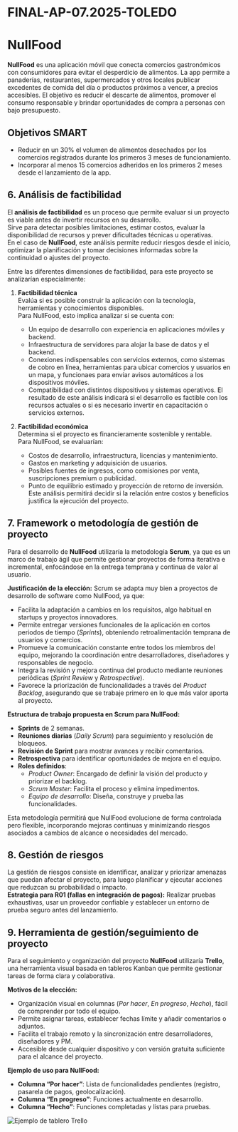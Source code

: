 # FINAL-AP-07.2025-TOLEDO
# NullFood

**NullFood** es una aplicación móvil que conecta comercios gastronómicos con consumidores para evitar el desperdicio de alimentos.
La app permite a panaderías, restaurantes, supermercados y otros locales publicar excedentes de comida del día o productos próximos a vencer, a precios accesibles.
El objetivo es reducir el descarte de alimentos, promover el consumo responsable y brindar oportunidades de compra a personas con bajo presupuesto.

## Objetivos SMART
- Reducir en un 30% el volumen de alimentos desechados por los comercios registrados durante los primeros 3 meses de funcionamiento.
- Incorporar al menos 15 comercios adheridos en los primeros 2 meses desde el lanzamiento de la app.

## 6. Análisis de factibilidad

El **análisis de factibilidad** es un proceso que permite evaluar si un proyecto es viable antes de invertir recursos en su desarrollo.  
Sirve para detectar posibles limitaciones, estimar costos, evaluar la disponibilidad de recursos y prever dificultades técnicas u operativas.  
En el caso de **NullFood**, este análisis permite reducir riesgos desde el inicio, optimizar la planificación y tomar decisiones informadas sobre la continuidad o ajustes del proyecto.

Entre las diferentes dimensiones de factibilidad, para este proyecto se analizarían especialmente:

1. **Factibilidad técnica**  
   Evalúa si es posible construir la aplicación con la tecnología, herramientas y conocimientos disponibles.  
   Para NullFood, esto implica analizar si se cuenta con:
   - Un equipo de desarrollo con experiencia en aplicaciones móviles y backend.
   - Infraestructura de servidores para alojar la base de datos y el backend.
   - Conexiones indispensables con servicios externos, como sistemas de cobro en línea, herramientas para ubicar comercios y usuarios en un mapa, y funcionaes para enviar avisos automáticos a los dispositivos móviles.
   - Compatibilidad con distintos dispositivos y sistemas operativos.
   El resultado de este análisis indicará si el desarrollo es factible con los recursos actuales o si es necesario invertir en capacitación o servicios externos.

2. **Factibilidad económica**  
   Determina si el proyecto es financieramente sostenible y rentable.  
   Para NullFood, se evaluarían:
   - Costos de desarrollo, infraestructura, licencias y mantenimiento.
   - Gastos en marketing y adquisición de usuarios.
   - Posibles fuentes de ingresos, como comisiones por venta, suscripciones premium o publicidad.
   - Punto de equilibrio estimado y proyección de retorno de inversión.
   Este análisis permitirá decidir si la relación entre costos y beneficios justifica la ejecución del proyecto.

## 7. Framework o metodología de gestión de proyecto

Para el desarrollo de **NullFood** utilizaría la metodología **Scrum**, ya que es un marco de trabajo ágil que permite gestionar proyectos de forma iterativa e incremental, enfocándose en la entrega temprana y continua de valor al usuario.

**Justificación de la elección:**
Scrum se adapta muy bien a proyectos de desarrollo de software como NullFood, ya que:
- Facilita la adaptación a cambios en los requisitos, algo habitual en startups y proyectos innovadores.
- Permite entregar versiones funcionales de la aplicación en cortos periodos de tiempo (*Sprints*), obteniendo retroalimentación temprana de usuarios y comercios.
- Promueve la comunicación constante entre todos los miembros del equipo, mejorando la coordinación entre desarrolladores, diseñadores y responsables de negocio.
- Integra la revisión y mejora continua del producto mediante reuniones periódicas (*Sprint Review* y *Retrospective*).
- Favorece la priorización de funcionalidades a través del *Product Backlog*, asegurando que se trabaje primero en lo que más valor aporta al proyecto.

**Estructura de trabajo propuesta en Scrum para NullFood:**
- **Sprints** de 2 semanas.
- **Reuniones diarias** (*Daily Scrum*) para seguimiento y resolución de bloqueos.
- **Revisión de Sprint** para mostrar avances y recibir comentarios.
- **Retrospectiva** para identificar oportunidades de mejora en el equipo.
- **Roles definidos**:  
  - *Product Owner*: Encargado de definir la visión del producto y priorizar el backlog.  
  - *Scrum Master*: Facilita el proceso y elimina impedimentos.  
  - *Equipo de desarrollo*: Diseña, construye y prueba las funcionalidades.

Esta metodología permitirá que NullFood evolucione de forma controlada pero flexible, incorporando mejoras continuas y minimizando riesgos asociados a cambios de alcance o necesidades del mercado.

## 8. Gestión de riesgos

La gestión de riesgos consiste en identificar, analizar y priorizar amenazas que puedan afectar el proyecto, para luego planificar y ejecutar acciones que reduzcan su probabilidad o impacto.  
**Estrategia para R01 (fallas en integración de pagos):** Realizar pruebas exhaustivas, usar un proveedor confiable y establecer un entorno de prueba seguro antes del lanzamiento.

## 9. Herramienta de gestión/seguimiento de proyecto

Para el seguimiento y organización del proyecto **NullFood** utilizaría **Trello**, una herramienta visual basada en tableros Kanban que permite gestionar tareas de forma clara y colaborativa.

**Motivos de la elección:**
- Organización visual en columnas (*Por hacer*, *En progreso*, *Hecho*), fácil de comprender por todo el equipo.
- Permite asignar tareas, establecer fechas límite y añadir comentarios o adjuntos.
- Facilita el trabajo remoto y la sincronización entre desarrolladores, diseñadores y PM.
- Accesible desde cualquier dispositivo y con versión gratuita suficiente para el alcance del proyecto.

**Ejemplo de uso para NullFood:**
- **Columna “Por hacer”**: Lista de funcionalidades pendientes (registro, pasarela de pagos, geolocalización).
- **Columna “En progreso”**: Funciones actualmente en desarrollo.
- **Columna “Hecho”**: Funciones completadas y listas para pruebas.

![Ejemplo de tablero Trello](https://upload.wikimedia.org/wikipedia/commons/7/7a/Trello_board_example.png)


